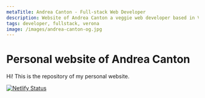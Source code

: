 ```yaml
---
metaTitle: Andrea Canton - Full-stack Web Developer
description: Website of Andrea Canton a veggie web developer based in Verona
tags: developer, fullstack, verona
image: /images/andrea-canton-og.jpg
---
```


# Personal website of Andrea Canton

Hi! This is the repository of my personal website.

[![Netlify Status](https://api.netlify.com/api/v1/badges/d6a682e0-3e43-4c66-a941-5e3b3ba10f31/deploy-status)](https://app.netlify.com/sites/affectionate-hamilton-0a48d0/deploys)

